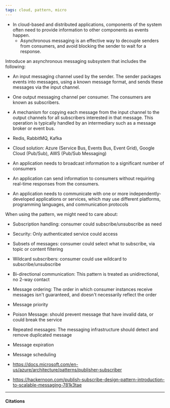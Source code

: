 ```yaml
---
tags: cloud, pattern, micro
---
```

- In cloud-based and distributed applications, components of the system often need to provide information to other components as events happen.
  - Asynchronous messaging is an effective way to decouple senders from consumers, and avoid blocking the sender to wait for a response.

Introduce an asynchronous messaging subsystem that includes the following:
 - An input messaging channel used by the sender. The sender packages events into messages, using a known message format, and sends these messages via the input channel.
 - One output messaging channel per consumer. The consumers are known as subscribers.
 - A mechanism for copying each message from the input channel to the output channels for all subscribers interested in that message. This operation is typically handled by an intermediary such as a message broker or event bus.

 - Redis, RabbitMQ, Kafka
 - Cloud solution: Azure (Service Bus, Events Bus, Event Grid), Google Cloud (Pub/Sub), AWS (Pub/Sub Messaging)

 - An application needs to broadcast information to a significant number of consumers
 - An application can send information to consumers without requiring real-time responses from the consumers.
 - An application needs to communicate with one or more independently-developed applications or services, which may use different platforms, programming languages, and communication protocols

 When using the pattern, we might need to care about:
 - Subscription handling: consumer could subscribe/unsubscribe as need
 - Security: Only authenticated service could access
 - Subsets of messages: consumer could select what to subscribe, via topic or content filtering 
 - Wildcard subscribers: consumer could use wildcard to subscribe/unsubscribe
 - Bi-directional communication: This pattern is treated as unidirectional, no 2-way contact
 - Message ordering: The order in which consumer instances receive messages isn't guaranteed, and doesn't necessarily reflect the order
 - Message priority
 - Poison Message: should prevent message that have invalid data, or could break the service
 - Repeated messages: The messaging infrastructure should detect and remove duplicated message
 - Message expiration
 - Message scheduling

 - https://docs.microsoft.com/en-us/azure/architecture/patterns/publisher-subscriber
 - https://hackernoon.com/publish-subscribe-design-pattern-introduction-to-scalable-messaging-781k3tae

---

#### Citations
